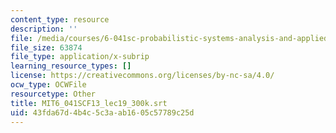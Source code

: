 ```yaml
---
content_type: resource
description: ''
file: /media/courses/6-041sc-probabilistic-systems-analysis-and-applied-probability-fall-2013/43fda67d4b4c5c3aab1605c57789c25d_MIT6_041SCF13_lec19_300k.vtt
file_size: 63874
file_type: application/x-subrip
learning_resource_types: []
license: https://creativecommons.org/licenses/by-nc-sa/4.0/
ocw_type: OCWFile
resourcetype: Other
title: MIT6_041SCF13_lec19_300k.srt
uid: 43fda67d-4b4c-5c3a-ab16-05c57789c25d
---
```

